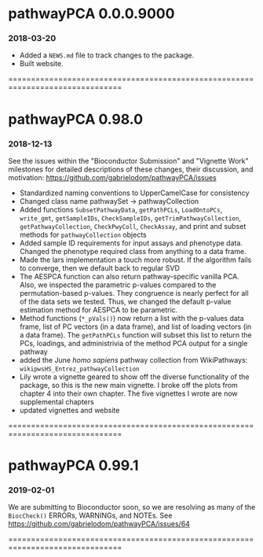 # pathwayPCA 0.0.0.9000
### 2018-03-20


* Added a `NEWS.md` file to track changes to the package.
* Built website.

===============================================================================



# pathwayPCA 0.98.0
### 2018-12-13

See the issues within the "Bioconductor Submission" and "Vignette Work"
milestones for detailed descriptions of these changes, their discussion, and
motivation: https://github.com/gabrielodom/pathwayPCA/issues

* Standardized naming conventions to UpperCamelCase for consistency
* Changed class name pathwaySet -> pathwayCollection
* Added functions `SubsetPathwayData`, `getPathPCLs`, `LoadOntoPCs`,
`write_gmt`, `getSampleIDs`, `CheckSampleIDs`, `getTrimPathwayCollection`,
`getPathwayCollection`, `CheckPwyColl`, `CheckAssay`, and print and subset
methods for `pathwayCollection` objects
* Added sample ID requirements for input assays and phenotype data. Changed the
phenotype required class from anything to a data frame.
* Made the lars implementation a touch more robust. If the algorithm fails to
converge, then we default back to regular SVD
* The AESPCA function can also return pathway-specific vanilla PCA. Also, we
inspected the parametric p-values compared to the permutation-based p-values.
They congruence is nearly perfect for all of the data sets we tested. Thus, we
changed the default p-value estimation method for AESPCA to be parametric.
* Method functions (`*_pVals()`) now return a list with the p-values data frame,
list of PC vectors (in a data frame), and list of loading vectors (in a data
frame). The `getPathPCLs` function will subset this list to return the PCs,
loadings, and administrivia of the method PCA output for a single pathway
* added the June *homo sapiens* pathway collection from WikiPathways:
`wikipwsHS_Entrez_pathwayCollection`
* Lily wrote a vignette geared to show off the diverse functionality of the
package, so this is the new main vignette. I broke off the plots from chapter 4
into their own chapter. The five vignettes I wrote are now supplemental chapters
* updated vignettes and website

===============================================================================



# pathwayPCA 0.99.1
### 2019-02-01

We are submitting to Bioconductor soon, so we are resolving as many of the
`BiocCheck()` ERRORs, WARNINGs, and NOTEs. See https://github.com/gabrielodom/pathwayPCA/issues/64

===============================================================================
